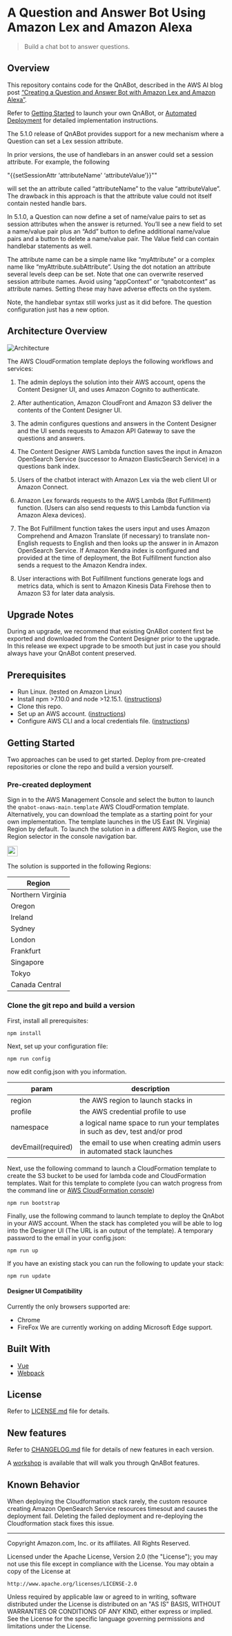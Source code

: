 # A Question and Answer Bot Using Amazon Lex and Amazon Alexa

> Build a chat bot to answer questions.

## Overview

This repository contains code for the QnABot, described in the AWS AI blog post [“Creating a Question and Answer Bot with Amazon Lex and Amazon Alexa”](https://aws.amazon.com/blogs/ai/creating-a-question-and-answer-bot-with-amazon-lex-and-amazon-alexa/).

Refer to [Getting Started](#getting-started) to launch your own QnABot, or [Automated Deployment](https://docs.aws.amazon.com/solutions/latest/qnabot-on-aws/automated-deployment.html) for detailed implementation instructions.

The 5.1.0 release of QnABot provides support for a new mechanism where a Question can set a Lex session attribute.

In prior versions, the use of handlebars in an answer could set a session attribute. For example, the following

"{{setSessionAttr ‘attributeName' ‘attributeValue’}}""

will set the an attribute called “attributeName” to the value “attributeValue”. The drawback in this approach is that the attribute value could not itself contain nested handle bars.

In 5.1.0, a Question can now define a set of name/value pairs to set as session attributes when the answer is returned. You’ll see a new field to set a name/value pair plus an “Add” button to define additional name/value pairs and a button to delete a name/value pair. The Value field can contain handlebar statements as well.

The attribute name can be a simple name like “myAttribute” or a complex name like “myAttribute.subAttribute”. Using the dot notation an attribute several levels deep can be set. Note that one can overwrite reserved session attribute names. Avoid using “appContext” or “qnabotcontext” as attribute names. Setting these may have adverse effects on the system.

Note, the handlebar syntax still works just as it did before. The question configuration just has a new option.

## Architecture Overview

![Architecture](docs/architecture.png)

The AWS CloudFormation template deploys the following workflows and services:

1. The admin deploys the solution into their AWS account, opens the Content Designer UI, and uses Amazon Cognito to authenticate.

2. After authentication, Amazon CloudFront
   and Amazon S3 deliver the contents of the Content Designer UI.

3. The admin configures questions and answers in the Content Designer and the UI sends requests to Amazon API Gateway to save the questions and answers.

4. The Content Designer AWS Lambda
   function saves the input in Amazon OpenSearch Service (successor to Amazon ElasticSearch Service) in a questions bank index.

5. Users of the chatbot interact with Amazon Lex via the web client UI or Amazon Connect.

6. Amazon Lex forwards requests to the AWS Lambda (Bot Fulfillment) function. (Users can also send requests to this Lambda function via Amazon Alexa devices).

7. The Bot Fulfillment function takes the users input and uses Amazon Comprehend
   and Amazon Translate (if necessary) to translate non-English requests to English and then looks up the answer in in Amazon OpenSearch Service. If Amazon Kendra index is configured and provided at the time of deployment, the Bot Fulfillment function also sends a request to the Amazon Kendra index.

8. User interactions with Bot Fulfillment functions generate logs and metrics data, which is sent to Amazon Kinesis Data Firehose then to Amazon S3 for later data analysis.

## Upgrade Notes

During an upgrade, we recommend that existing QnABot content first be exported and downloaded from the Content Designer prior to
the upgrade. In this release we expect upgrade to be smooth but just in case you should always have your QnABot content preserved.

## Prerequisites

-   Run Linux. (tested on Amazon Linux)
-   Install npm >7.10.0 and node >12.15.1. ([instructions](https://nodejs.org/en/download/))
-   Clone this repo.
-   Set up an AWS account. ([instructions](https://AWS.amazon.com/free/?sc_channel=PS&sc_campaign=acquisition_US&sc_publisher=google&sc_medium=cloud_computing_b&sc_content=AWS_account_bmm_control_q32016&sc_detail=%2BAWS%20%2Baccount&sc_category=cloud_computing&sc_segment=102882724242&sc_matchtype=b&sc_country=US&s_kwcid=AL!4422!3!102882724242!b!!g!!%2BAWS%20%2Baccount&ef_id=WS3s1AAAAJur-Oj2:20170825145941:s))
-   Configure AWS CLI and a local credentials file. ([instructions](https://docs.AWS.amazon.com/cli/latest/userguide/cli-chap-welcome.html))

## Getting Started

Two approaches can be used to get started. Deploy from pre-created repositories or clone the repo and build a version yourself.

### Pre-created deployment

Sign in to the AWS Management Console and select the button to launch
the `qnabot-onaws-main.template` AWS CloudFormation template.
Alternatively, you can download the template as a starting point for your
own implementation. The template launches in the US East (N. Virginia) Region by default. To launch the solution in a
different AWS Region, use the Region selector in the console navigation bar.

<a target="_blank" href="https://us-east-1.console.aws.amazon.com/cloudformation/home?region=us-east-1#/stacks/new?stackName=QnABot&templateURL=https://solutions-reference.s3.amazonaws.com/qnabot-on-aws/latest/qnabot-on-aws-main.template"><span><img height="24px" src="https://s3.amazonaws.com/cloudformation-examples/cloudformation-launch-stack.png"/></span></a>

The solution is supported in the following Regions:

| Region            |
| ----------------- |
| Northern Virginia |
| Oregon            |
| Ireland           |
| Sydney            |
| London            |
| Frankfurt         |
| Singapore         |
| Tokyo             |
| Canada Central    |

### Clone the git repo and build a version

First, install all prerequisites:

```shell
npm install
```

Next, set up your configuration file:

```shell
npm run config
```

now edit config.json with you information.

| param              | description                                                                 |
| ------------------ | --------------------------------------------------------------------------- |
| region             | the AWS region to launch stacks in                                          |
| profile            | the AWS credential profile to use                                           |
| namespace          | a logical name space to run your templates in such as dev, test and/or prod |
| devEmail(required) | the email to use when creating admin users in automated stack launches      |

Next, use the following command to launch a CloudFormation template to create the S3 bucket to be used for lambda code and CloudFormation templates. Wait for this template to complete (you can watch progress from the command line or [AWS CloudFormation console](https://console.AWS.amazon.com/cloudformation/home))

```shell
npm run bootstrap
```

Finally, use the following command to launch template to deploy the QnAbot in your AWS account. When the stack has completed you will be able to log into the Designer UI (The URL is an output of the template). A temporary password to the email in your config.json:

```shell
npm run up
```

If you have an existing stack you can run the following to update your stack:

```shell
npm run update
```

#### Designer UI Compatibility

Currently the only browsers supported are:

-   Chrome
-   FireFox
    We are currently working on adding Microsoft Edge support.

## Built With

-   [Vue](https://vuejs.org/)
-   [Webpack](https://webpack.github.io/)

## License

Refer to [LICENSE.md](LICENSE.md) file for details.

## New features

Refer to [CHANGELOG.md](CHANGELOG.md) file for details of new features in each version.

A [workshop](https://qnabot.workshop.aws) is available
that will walk you through QnABot features.

## Known Behavior

When deploying the Cloudformation stack rarely, the custom resource creating Amazon OpenSearch Service resources timesout and causes the deployment fail. Deleting the failed deployment and re-deploying the Cloudformation stack fixes this issue.

---

Copyright Amazon.com, Inc. or its affiliates. All Rights Reserved.

Licensed under the Apache License, Version 2.0 (the "License");
you may not use this file except in compliance with the License.
You may obtain a copy of the License at

    http://www.apache.org/licenses/LICENSE-2.0

Unless required by applicable law or agreed to in writing, software
distributed under the License is distributed on an "AS IS" BASIS,
WITHOUT WARRANTIES OR CONDITIONS OF ANY KIND, either express or implied.
See the License for the specific language governing permissions and
limitations under the License.
